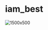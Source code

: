 # iam_best
![1500x500](https://github.com/user-attachments/assets/55d438bd-65d5-4ccc-b9ff-ac640eac2663)
